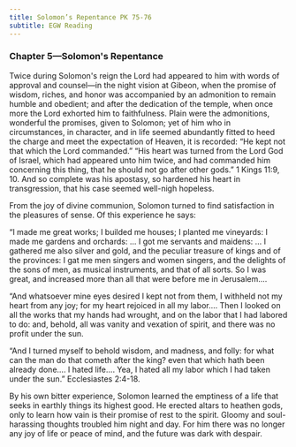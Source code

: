 ```yaml
---
title: Solomon’s Repentance PK 75-76
subtitle: EGW Reading
---
```


### Chapter 5—Solomon's Repentance

Twice during Solomon's reign the Lord had appeared to him with words of approval and counsel—in the night vision at Gibeon, when the promise of wisdom, riches, and honor was accompanied by an admonition to remain humble and obedient; and after the dedication of the temple, when once more the Lord exhorted him to faithfulness. Plain were the admonitions, wonderful the promises, given to Solomon; yet of him who in circumstances, in character, and in life seemed abundantly fitted to heed the charge and meet the expectation of Heaven, it is recorded: “He kept not that which the Lord commanded.” “His heart was turned from the Lord God of Israel, which had appeared unto him twice, and had commanded him concerning this thing, that he should not go after other gods.” 1 Kings 11:9, 10. And so complete was his apostasy, so hardened his heart in transgression, that his case seemed well-nigh hopeless.

From the joy of divine communion, Solomon turned to find satisfaction in the pleasures of sense. Of this experience he says:

“I made me great works; I builded me houses; I planted me vineyards: I made me gardens and orchards: ... I got me servants and maidens: ... I gathered me also silver and gold, and the peculiar treasure of kings and of the provinces: I gat me men singers and women singers, and the delights of the sons of men, as musical instruments, and that of all sorts. So I was great, and increased more than all that were before me in Jerusalem....

“And whatsoever mine eyes desired I kept not from them, I withheld not my heart from any joy; for my heart rejoiced in all my labor.... Then I looked on all the works that my hands had wrought, and on the labor that I had labored to do: and, behold, all was vanity and vexation of spirit, and there was no profit under the sun.

“And I turned myself to behold wisdom, and madness, and folly: for what can the man do that cometh after the king? even that which hath been already done.... I hated life.... Yea, I hated all my labor which I had taken under the sun.” Ecclesiastes 2:4-18.

By his own bitter experience, Solomon learned the emptiness of a life that seeks in earthly things its highest good. He erected altars to heathen gods, only to learn how vain is their promise of rest to the spirit. Gloomy and soul-harassing thoughts troubled him night and day. For him there was no longer any joy of life or peace of mind, and the future was dark with despair.